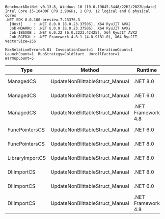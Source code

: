 ```

BenchmarkDotNet v0.13.8, Windows 10 (10.0.19045.3448/22H2/2022Update)
Intel Core i5-10400F CPU 2.90GHz, 1 CPU, 12 logical and 6 physical cores
.NET SDK 8.0.100-preview.7.23376.3
  [Host]     : .NET 8.0.0 (8.0.23.37506), X64 RyuJIT AVX2
  Job-MQARRU : .NET 8.0.0 (8.0.23.37506), X64 RyuJIT AVX2
  Job-IBSXOB : .NET 6.0.22 (6.0.2223.42425), X64 RyuJIT AVX2
  Job-RGEDXL : .NET Framework 4.8.1 (4.8.9181.0), X64 RyuJIT VectorSize=256

MaxRelativeError=0.01  InvocationCount=1  IterationCount=1  
LaunchCount=1  RunStrategy=ColdStart  UnrollFactor=1  
WarmupCount=5  

```
| Type            | Method                          | Runtime            | input                | Mean        | Error | Median      | Min         | Max         | Allocated |
|---------------- |-------------------------------- |------------------- |--------------------- |------------:|------:|------------:|------------:|------------:|----------:|
| ManagedCS       | UpdateNonBlittableStruct_Manual | .NET 8.0           | PInvo(...)truct [49] |    512.0 μs |    NA |    512.0 μs |    512.0 μs |    512.0 μs |     480 B |
| ManagedCS       | UpdateNonBlittableStruct_Manual | .NET 6.0           | PInvo(...)truct [49] |    665.4 μs |    NA |    665.4 μs |    665.4 μs |    665.4 μs |     720 B |
| ManagedCS       | UpdateNonBlittableStruct_Manual | .NET Framework 4.8 | PInvo(...)truct [49] |    795.4 μs |    NA |    795.4 μs |    795.4 μs |    795.4 μs |         - |
| FuncPointersCS  | UpdateNonBlittableStruct_Manual | .NET 6.0           | PInvo(...)truct [49] | 31,365.2 μs |    NA | 31,365.2 μs | 31,365.2 μs | 31,365.2 μs |     712 B |
| FuncPointersCS  | UpdateNonBlittableStruct_Manual | .NET 8.0           | PInvo(...)truct [49] | 31,473.7 μs |    NA | 31,473.7 μs | 31,473.7 μs | 31,473.7 μs |     472 B |
| LibraryImportCS | UpdateNonBlittableStruct_Manual | .NET 8.0           | PInvo(...)truct [49] | 31,990.9 μs |    NA | 31,990.9 μs | 31,990.9 μs | 31,990.9 μs |     472 B |
| DllImportCS     | UpdateNonBlittableStruct_Manual | .NET 8.0           | PInvo(...)truct [49] | 41,645.8 μs |    NA | 41,645.8 μs | 41,645.8 μs | 41,645.8 μs |     472 B |
| DllImportCS     | UpdateNonBlittableStruct_Manual | .NET 6.0           | PInvo(...)truct [49] | 41,939.6 μs |    NA | 41,939.6 μs | 41,939.6 μs | 41,939.6 μs |     712 B |
| DllImportCS     | UpdateNonBlittableStruct_Manual | .NET Framework 4.8 | PInvo(...)truct [49] | 42,146.8 μs |    NA | 42,146.8 μs | 42,146.8 μs | 42,146.8 μs |         - |

